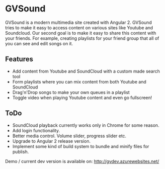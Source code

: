 # GVSound

GVSound is a modern multimedia site created with Angular 2. GVSound tries to make it easy to access content on various sites like Youtube
and Soundcloud. Our second goal is to make it easy to share this content with your friends. For example, creating playlists for your friend group that all of you can see and edit songs on it.

## Features
- Add content from Youtube and SoundCloud with a custom made search tool
- Form playlists where you can mix content from both Youtube and SoundCloud
- Drag'n'Drop songs to make your own queues in a playlist
- Toggle video when playing Youtube content and even go fullscreen!

## ToDo
- SoundCloud playback currently works only in Chrome for some reason.
- Add login functionality.
- Better media control. Volume slider, progress slider etc.
- Upgrade to Angular 2 release version.
- Implement some kind of build system to bundle and minify files for publish.

Demo / current dev version is available on: http://gvdev.azurewebsites.net/

